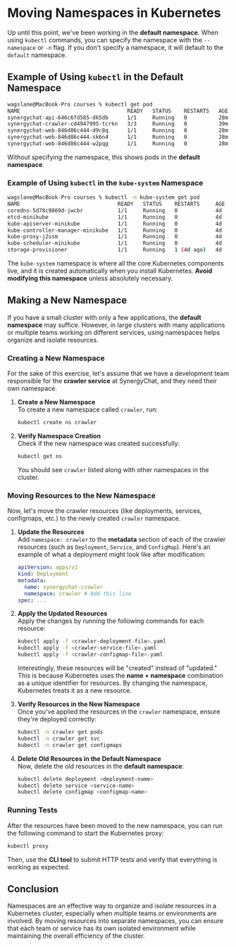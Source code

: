# Moving Namespaces in Kubernetes

Up until this point, we've been working in the **default namespace**. When using `kubectl` commands, you can specify the namespace with the `--namespace` or `-n` flag. If you don't specify a namespace, it will default to the `default` namespace.

## Example of Using `kubectl` in the Default Namespace

```bash
wagslane@MacBook-Pro courses % kubectl get pod
NAME                                  READY   STATUS    RESTARTS   AGE
synergychat-api-646c6fd585-dk5db      1/1     Running   0          28m
synergychat-crawler-cd4947995-tcrkn   3/3     Running   0          39m
synergychat-web-846d86c444-d9c8q      1/1     Running   0          28m
synergychat-web-846d86c444-sk6n4      1/1     Running   0          28m
synergychat-web-846d86c444-w2pqg      1/1     Running   0          28m
```

Without specifying the namespace, this shows pods in the **default namespace**.

### Example of Using `kubectl` in the `kube-system` Namespace

```bash
wagslane@MacBook-Pro courses % kubectl -n kube-system get pod
NAME                               READY   STATUS    RESTARTS     AGE
coredns-5d78c9869d-jwcbr           1/1     Running   0            4d
etcd-minikube                      1/1     Running   0            4d
kube-apiserver-minikube            1/1     Running   0            4d
kube-controller-manager-minikube   1/1     Running   0            4d
kube-proxy-j2ssm                   1/1     Running   0            4d
kube-scheduler-minikube            1/1     Running   0            4d
storage-provisioner                1/1     Running   1 (4d ago)   4d
```

The `kube-system` namespace is where all the core Kubernetes components live, and it is created automatically when you install Kubernetes. **Avoid modifying this namespace** unless absolutely necessary.

## Making a New Namespace

If you have a small cluster with only a few applications, the **default namespace** may suffice. However, in large clusters with many applications or multiple teams working on different services, using namespaces helps organize and isolate resources.

### Creating a New Namespace

For the sake of this exercise, let's assume that we have a development team responsible for the **crawler service** at SynergyChat, and they need their own namespace.

1. **Create a New Namespace**  
   To create a new namespace called `crawler`, run:

   ```bash
   kubectl create ns crawler
   ```

2. **Verify Namespace Creation**  
   Check if the new namespace was created successfully:

   ```bash
   kubectl get ns
   ```

   You should see `crawler` listed along with other namespaces in the cluster.

### Moving Resources to the New Namespace

Now, let's move the crawler resources (like deployments, services, configmaps, etc.) to the newly created `crawler` namespace.

1. **Update the Resources**  
   Add `namespace: crawler` to the **metadata** section of each of the crawler resources (such as `Deployment`, `Service`, and `ConfigMap`). Here's an example of what a deployment might look like after modification:

   ```yaml
   apiVersion: apps/v1
   kind: Deployment
   metadata:
     name: synergychat-crawler
     namespace: crawler # Add this line
   spec: ...
   ```

2. **Apply the Updated Resources**  
   Apply the changes by running the following commands for each resource:

   ```bash
   kubectl apply -f <crawler-deployment-file>.yaml
   kubectl apply -f <crawler-service-file>.yaml
   kubectl apply -f <crawler-configmap-file>.yaml
   ```

   Interestingly, these resources will be "created" instead of "updated." This is because Kubernetes uses the **name + namespace** combination as a unique identifier for resources. By changing the namespace, Kubernetes treats it as a new resource.

3. **Verify Resources in the New Namespace**  
   Once you've applied the resources in the `crawler` namespace, ensure they're deployed correctly:

   ```bash
   kubectl -n crawler get pods
   kubectl -n crawler get svc
   kubectl -n crawler get configmaps
   ```

4. **Delete Old Resources in the Default Namespace**  
   Now, delete the old resources in the **default namespace**:

   ```bash
   kubectl delete deployment <deployment-name>
   kubectl delete service <service-name>
   kubectl delete configmap <configmap-name>
   ```

### Running Tests

After the resources have been moved to the new namespace, you can run the following command to start the Kubernetes proxy:

```bash
kubectl proxy
```

Then, use the **CLI tool** to submit HTTP tests and verify that everything is working as expected.

## Conclusion

Namespaces are an effective way to organize and isolate resources in a Kubernetes cluster, especially when multiple teams or environments are involved. By moving resources into separate namespaces, you can ensure that each team or service has its own isolated environment while maintaining the overall efficiency of the cluster.

```

```

